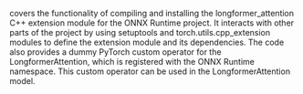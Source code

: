 covers the functionality of compiling and installing the longformer_attention C++ extension module for the ONNX Runtime project. It interacts with other parts of the project by using setuptools and torch.utils.cpp_extension modules to define the extension module and its dependencies. The code also provides a dummy PyTorch custom operator for the LongformerAttention, which is registered with the ONNX Runtime namespace. This custom operator can be used in the LongformerAttention model.